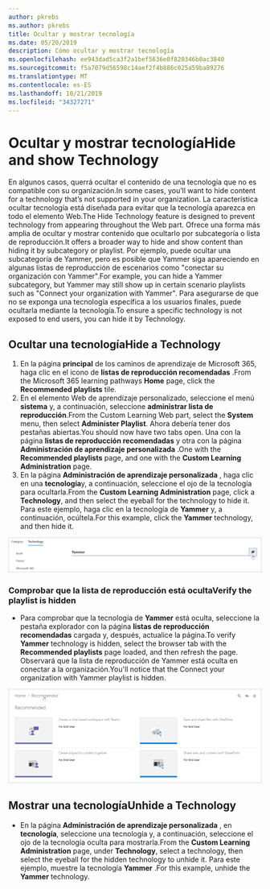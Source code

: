 ```yaml
---
author: pkrebs
ms.author: pkrebs
title: Ocultar y mostrar tecnología
ms.date: 05/20/2019
description: Cómo ocultar y mostrar tecnología
ms.openlocfilehash: ee943dad5ca3f2a1bef5636e0f820346b0ac3840
ms.sourcegitcommit: f5a7079d56598c14aef2f4b886c025a59ba89276
ms.translationtype: MT
ms.contentlocale: es-ES
ms.lasthandoff: 10/21/2019
ms.locfileid: "34327271"
---
```

# <a name="hide-and-show-technology"></a><span data-ttu-id="f5624-103">Ocultar y mostrar tecnología</span><span class="sxs-lookup"><span data-stu-id="f5624-103">Hide and show Technology</span></span>

<span data-ttu-id="f5624-104">En algunos casos, querrá ocultar el contenido de una tecnología que no es compatible con su organización.</span><span class="sxs-lookup"><span data-stu-id="f5624-104">In some cases, you’ll want to hide content for a technology that’s not supported in your organization.</span></span> <span data-ttu-id="f5624-105">La característica ocultar tecnología está diseñada para evitar que la tecnología aparezca en todo el elemento Web.</span><span class="sxs-lookup"><span data-stu-id="f5624-105">The Hide Technology feature is designed to prevent technology from appearing throughout the Web part.</span></span> <span data-ttu-id="f5624-106">Ofrece una forma más amplia de ocultar y mostrar contenido que ocultarlo por subcategoría o lista de reproducción.</span><span class="sxs-lookup"><span data-stu-id="f5624-106">It offers a broader way to hide and show content than hiding it by subcategory or playlist.</span></span> <span data-ttu-id="f5624-107">Por ejemplo, puede ocultar una subcategoría de Yammer, pero es posible que Yammer siga apareciendo en algunas listas de reproducción de escenarios como "conectar su organización con Yammer".</span><span class="sxs-lookup"><span data-stu-id="f5624-107">For example, you can hide a Yammer subcategory, but Yammer may still show up in certain scenario playlists such as "Connect your organization with Yammer".</span></span> <span data-ttu-id="f5624-108">Para asegurarse de que no se exponga una tecnología específica a los usuarios finales, puede ocultarla mediante la tecnología.</span><span class="sxs-lookup"><span data-stu-id="f5624-108">To ensure a specific technology is not exposed to end users, you can hide it by Technology.</span></span> 

## <a name="hide-a-technology"></a><span data-ttu-id="f5624-109">Ocultar una tecnología</span><span class="sxs-lookup"><span data-stu-id="f5624-109">Hide a Technology</span></span>

1. <span data-ttu-id="f5624-110">En la página **principal** de los caminos de aprendizaje de Microsoft 365, haga clic en el icono de **listas de reproducción recomendadas** .</span><span class="sxs-lookup"><span data-stu-id="f5624-110">From the Microsoft 365 learning pathways **Home** page, click the **Recommended playlists** tile.</span></span>
2. <span data-ttu-id="f5624-111">En el elemento Web de aprendizaje personalizado, seleccione el menú **sistema** y, a continuación, seleccione **administrar lista de reproducción**.</span><span class="sxs-lookup"><span data-stu-id="f5624-111">From the Custom Learning Web part, select the **System** menu, then select **Administer Playlist**.</span></span> <span data-ttu-id="f5624-112">Ahora debería tener dos pestañas abiertas.</span><span class="sxs-lookup"><span data-stu-id="f5624-112">You should now have two tabs open.</span></span> <span data-ttu-id="f5624-113">Una con la página **listas de reproducción recomendadas** y otra con la página **Administración de aprendizaje personalizada** .</span><span class="sxs-lookup"><span data-stu-id="f5624-113">One with the **Recommended playlists** page, and one with the **Custom Learning Administration** page.</span></span> 
3. <span data-ttu-id="f5624-114">En la página **Administración de aprendizaje personalizada** , haga clic en una **tecnología**y, a continuación, seleccione el ojo de la tecnología para ocultarla.</span><span class="sxs-lookup"><span data-stu-id="f5624-114">From the **Custom Learning Administration** page, click a **Technology**, and then select the eyeball for the technology to hide it.</span></span> <span data-ttu-id="f5624-115">Para este ejemplo, haga clic en la tecnología de **Yammer** y, a continuación, ocúltela.</span><span class="sxs-lookup"><span data-stu-id="f5624-115">For this example, click the **Yammer** technology, and then hide it.</span></span>  

![CG-hidetech. png](media/cg-hidetech.png)

### <a name="verify-the-playlist-is-hidden"></a><span data-ttu-id="f5624-117">Comprobar que la lista de reproducción está oculta</span><span class="sxs-lookup"><span data-stu-id="f5624-117">Verify the playlist is hidden</span></span>
- <span data-ttu-id="f5624-118">Para comprobar que la tecnología de **Yammer** está oculta, seleccione la pestaña explorador con la página **listas de reproducción recomendadas** cargada y, después, actualice la página.</span><span class="sxs-lookup"><span data-stu-id="f5624-118">To verify **Yammer** technology is hidden, select the browser tab with the **Recommended playlists** page loaded, and then refresh the page.</span></span> <span data-ttu-id="f5624-119">Observará que la lista de reproducción de Yammer está oculta en conectar a la organización.</span><span class="sxs-lookup"><span data-stu-id="f5624-119">You'll notice that the Connect your organization with Yammer playlist is hidden.</span></span> 

![CG-hidetechrefresh. png](media/cg-hidetechrefresh.png)

## <a name="unhide-a-technology"></a><span data-ttu-id="f5624-121">Mostrar una tecnología</span><span class="sxs-lookup"><span data-stu-id="f5624-121">Unhide a Technology</span></span>

- <span data-ttu-id="f5624-122">En la página **Administración de aprendizaje personalizada** , en **tecnología**, seleccione una tecnología y, a continuación, seleccione el ojo de la tecnología oculta para mostrarla.</span><span class="sxs-lookup"><span data-stu-id="f5624-122">From the **Custom Learning Administration** page, under **Technology**, select a technology, then select the eyeball for the hidden technology to unhide it.</span></span> <span data-ttu-id="f5624-123">Para este ejemplo, muestre la tecnología **Yammer** .</span><span class="sxs-lookup"><span data-stu-id="f5624-123">For this example, unhide the **Yammer** technology.</span></span> 
